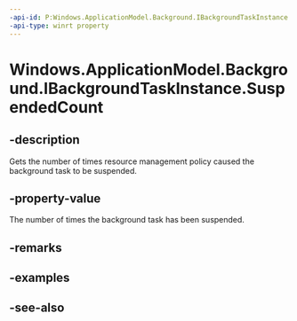 ```yaml
---
-api-id: P:Windows.ApplicationModel.Background.IBackgroundTaskInstance.SuspendedCount
-api-type: winrt property
---
```


<!-- Property syntax
public uint SuspendedCount { get; }
-->

# Windows.ApplicationModel.Background.IBackgroundTaskInstance.SuspendedCount

## -description
Gets the number of times resource management policy caused the background task to be suspended.

## -property-value
The number of times the background task has been suspended.

## -remarks

## -examples

## -see-also
